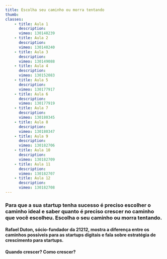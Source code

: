 ```yaml
---
title: Escolha seu caminho ou morra tentando
thumb: 
classes:
    - title: Aula 1
      description: 
      vimeo: 130148239
    - title: Aula 2
      description: 
      vimeo: 130148240
    - title: Aula 3
      description: 
      vimeo: 130149088
    - title: Aula 4
      description: 
      vimeo: 130152083
    - title: Aula 5
      description: 
      vimeo: 130177917
    - title: Aula 6
      description: 
      vimeo: 130177919
    - title: Aula 7
      description: 
      vimeo: 130180345
    - title: Aula 8
      description: 
      vimeo: 130180347
    - title: Aula 9
      description: 
      vimeo: 130182706
    - title: Aula 10
      description: 
      vimeo: 130182709
    - title: Aula 11
      description: 
      vimeo: 130182707
    - title: Aula 12
      description: 
      vimeo: 130182708
---
```

<h3>Para que a sua startup tenha sucesso é preciso escolher o caminho ideal e saber quanto é preciso crescer no caminho que você escolheu. Escolha o seu caminho ou morra tentando.</h3>
<h4>Rafael Duton, sócio-fundador da 21212, mostra a diferença entre os caminhos possíveis para as startups digitais e fala sobre estratégia de crescimento para startups.</h4>
<h4>Quando crescer? Como crescer?</h4>


